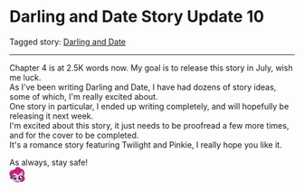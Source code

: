 # Darling and Date Story Update 10

Tagged story: [Darling and Date](https://www.fimfiction.net/story/539654/darling-and-date)

***

Chapter 4 is at 2.5K words now. My goal is to release this story in July, wish me luck.  
As I've been writing Darling and Date, I have had dozens of story ideas, some of which, I'm really excited about.  
One story in particular, I ended up writing completely, and will hopefully be releasing it next week.  
I'm excited about this story, it just needs to be proofread a few more times, and for the cover to be completed.  
It's a romance story featuring Twilight and Pinkie, I really hope you like it.

As always, stay safe!  
![:pinkiesmile:](../../../ponies/emotes/pinkiesmile.png)
